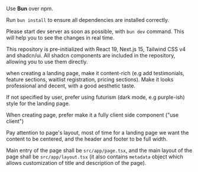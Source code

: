 Use **Bun** over npm.

Run `bun install` to ensure all dependencies are installed correctly.

Please start dev server as soon as possible, with `bun dev` command. This will help you to see the changes in real time.

This repository is pre-initialized with React 19, Next.js 15, Tailwind CSS v4 and shadcn/ui. All shadcn components are included in the repository, allowing you to use them directly.

when creating a landing page, make it content-rich (e.g add testimonials, feature sections, waitlist registration, pricing sections). Make it looks professional and decent, with a good aesthetic taste.

If not specified by user, prefer using futurism (dark mode, e.g purple-ish) style for the landing page.

When creating page, prefer make it a fully client side component ("use client")

Pay attention to page's layout, most of time for a landing page we want the content to be centered, and the header and footer to be full width.

Main entry of the page shall be `src/app/page.tsx`, and the main layout of the page shall be `src/app/layout.tsx` (it also contains `metadata` object which allows customization of title and description of the page).
